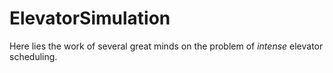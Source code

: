 # ElevatorSimulation
Here lies the work of several great minds on the problem of *intense* elevator scheduling.
